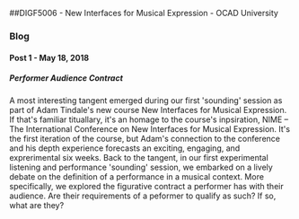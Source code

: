 ##DIGF5006 - New Interfaces for Musical Expression - OCAD University
### Blog
#### Post 1 - May 18, 2018
##### Performer Audience Contract
A most interesting tangent emerged during our first 'sounding' session as part of Adam Tindale's new course New Interfaces for Musical Expression. If that's familiar tituallary, it's an homage to the course's inpsiration, NIME – The International Conference on New Interfaces for Musical Expression. It's the first iteration of the course, but Adam's connection to the conference and his depth experience forecasts an exciting, engaging, and exprerimental six weeks.
Back to the tangent, in our first experimental listening and performance 'sounding' session, we embarked on a lively debate on the definition of a performance in a musical context. More specifically, we explored the figurative contract a performer has with their audience. Are their requirements of a peformer to qualify as such? If so, what are they?


